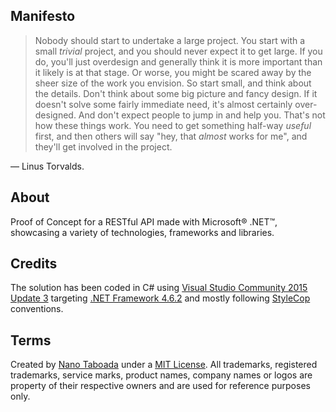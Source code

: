 Manifesto
---------
> Nobody should start to undertake a large project. You start with a small _trivial_ project, and you should never expect it to get large. If you do, you'll just overdesign and generally think it is more important than it likely is at that stage. Or worse, you might be scared away by the sheer size of the work you envision. So start small, and think about the details. Don't think about some big picture and fancy design. If it doesn't solve some fairly immediate need, it's almost certainly over-designed. And don't expect people to jump in and help you. That's not how these things work. You need to get something half-way _useful_ first, and then others will say "hey, that _almost_ works for me", and they'll get involved in the project.

— Linus Torvalds.

About
-----
Proof of Concept for a RESTful API made with Microsoft® .NET™, showcasing a variety of technologies, frameworks and libraries.

Credits
-------
The solution has been coded in C# using [Visual Studio Community 2015 Update 3](https://www.visualstudio.com/en-us/products/visual-studio-community-vs.aspx) targeting [.NET Framework 4.6.2](http://www.microsoft.com/net/) and mostly following [StyleCop](http://www.stylecop.com/) conventions.

Terms
-----
Created by [Nano Taboada](http://openid.nanotaboada.com.ar) under a [MIT License](http://opensource.org/licenses/mit-license.php).
All trademarks, registered trademarks, service marks, product names, company names or logos are property of their respective owners and are used for reference purposes only.
